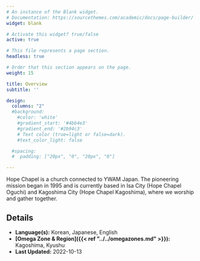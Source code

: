 ```yaml
---
# An instance of the Blank widget.
# Documentation: https://sourcethemes.com/academic/docs/page-builder/
widget: blank

# Activate this widget? true/false
active: true

# This file represents a page section.
headless: true

# Order that this section appears on the page.
weight: 15

title: Overview
subtitle: ''

design:
  columns: "2"
  #background:
    #color: 'white'
    #gradient_start: '#4bb4e3'
    #gradient_end: '#2b94c3'
    # Text color (true=light or false=dark).
    #text_color_light: false

  #spacing:
  #  padding: ["20px", "0", "20px", "0"]

---
```


Hope Chapel is a church connected to YWAM Japan. The pioneering mission began in 1995 and is currently based in Isa City (Hope Chapel Oguchi) and Kagoshima City (Hope Chapel Kagoshima), where we worship and gather together.

## Details

* **Language(s):** Korean, Japanese, English
* **[Omega Zone & Region]({{< ref "../../omegazones.md" >}}):** Kagoshima, Kyushu
* **Last Updated:** 2022-10-13
